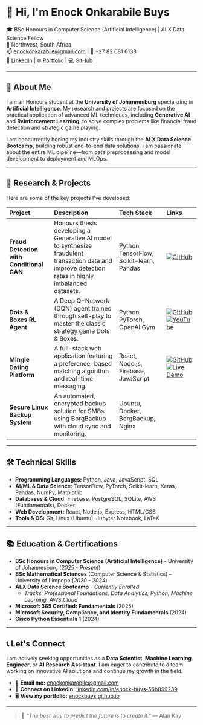 # 👋 Hi, I'm Enock Onkarabile Buys

🎓 BSc Honours in Computer Science (Artificial Intelligence) | ALX Data Science Fellow  
📍 Northwest, South Africa  
📫 enockonkarabile@gmail.com | 📱 +27 82 081 6138  
🔗 [LinkedIn](https://www.linkedin.com/in/enock-buys-56b899239) | 🌐 [Portfolio](https://enockbuys.github.io) | 💻 [GitHub](https://github.com/enockbuys)

---

## 🎯 About Me

I am an Honours student at the **University of Johannesburg** specializing in **Artificial Intelligence**. My research and projects are focused on the practical application of advanced ML techniques, including **Generative AI** and **Reinforcement Learning**, to solve complex problems like financial fraud detection and strategic game playing.

I am concurrently honing my industry skills through the **ALX Data Science Bootcamp**, building robust end-to-end data solutions. I am passionate about the entire ML pipeline—from data preprocessing and model development to deployment and MLOps.

---

## 🔬 Research & Projects

Here are some of the key projects I've developed:

| Project | Description | Tech Stack | Links |
| :--- | :--- | :--- | :--- |
| **Fraud Detection with Conditional GAN** | Honours thesis developing a Generative AI model to synthesize fraudulent transaction data and improve detection rates in highly imbalanced datasets. | Python, TensorFlow, Scikit-learn, Pandas | [![GitHub](https://img.shields.io/badge/GitHub-Repo-181717?logo=github)](https://github.com/enockbuys/fraud-detection-project) |
| **Dots & Boxes RL Agent** | A Deep Q-Network (DQN) agent trained through self-play to master the classic strategy game Dots & Boxes. | Python, PyTorch, OpenAI Gym | [![GitHub](https://img.shields.io/badge/GitHub-Repo-181717?logo=github)](https://github.com/enockbuys/DotsAndBoxesAI) [![YouTube](https://img.shields.io/badge/YouTube-Demo-FF0000?logo=youtube)](https://youtu.be/oXwhfqg-xkU) |
| **Mingle Dating Platform** | A full-stack web application featuring a preference-based matching algorithm and real-time messaging. | React, Node.js, Firebase, JavaScript | [![GitHub](https://img.shields.io/badge/GitHub-Repo-181717?logo=github)](https://github.com/freddymuleya16/Mingle) [![Live Demo](https://img.shields.io/badge/Vercel-Live_Demo-000000?logo=vercel)](https://mingle-sa.vercel.app/welcome) |
| **Secure Linux Backup System** | An automated, encrypted backup solution for SMBs using BorgBackup with cloud sync and monitoring. | Ubuntu, Docker, BorgBackup, Nginx | |

---

## 🛠️ Technical Skills

*   **Programming Languages:** Python, Java, JavaScript, SQL
*   **AI/ML & Data Science:** TensorFlow, PyTorch, Scikit-learn, Keras, Pandas, NumPy, Matplotlib
*   **Databases & Cloud:** Firebase, PostgreSQL, SQLite, AWS (Fundamentals), Docker
*   **Web Development:** React, Node.js, Express, HTML/CSS
*   **Tools & OS:** Git, Linux (Ubuntu), Jupyter Notebook, LaTeX

---

## 📚 Education & Certifications

*   **BSc Honours in Computer Science (Artificial Intelligence)** - University of Johannesburg (*2025 - Present*)
*   **BSc Mathematical Sciences** (Computer Science & Statistics) - University of Limpopo (*2020 - 2024*)
*   **ALX Data Science Bootcamp** - *Currently Enrolled*
    *   *Tracks: Professional Foundations, Data Analytics, Python, Machine Learning, AWS Cloud*
*   **Microsoft 365 Certified: Fundamentals** (2025)
*   **Microsoft Security, Compliance, and Identity Fundamentals** (2024)
*   **Cisco Python Essentials 1** (2024)

---

## 📞 Let's Connect

I am actively seeking opportunities as a **Data Scientist**, **Machine Learning Engineer**, or **AI Research Assistant**. I am eager to contribute to a team working on innovative AI solutions and continue my growth in the field.

*   📧 **Email me:** enockonkarabile@gmail.com
*   💼 **Connect on LinkedIn:** [linkedin.com/in/enock-buys-56b899239](https://www.linkedin.com/in/enock-buys-56b899239)
*   🖥️ **View my portfolio:** [enockbuys.github.io](https://enockbuys.github.io/website)

---

> 🚀 *"The best way to predict the future is to create it."* — Alan Kay
